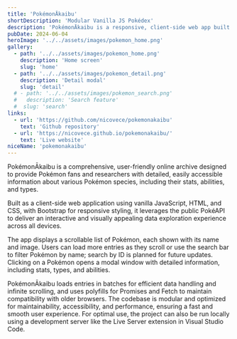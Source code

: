 ```yaml
---
title: 'PokémonĀkaibu'
shortDescription: 'Modular Vanilla JS Pokédex'
description: 'PokémonĀkaibu is a responsive, client-side web app built with vanilla JavaScript, HTML, and CSS, styled with Bootstrap. It fetches data from the PokéAPI in batches to support infinite scrolling, dynamically renders each Pokémon as an interactive entry, and uses modals for detailed views. The project is modular, performance-optimized, and includes polyfills for broader browser compatibility.'
pubDate: 2024-06-04
heroImage: '../../assets/images/pokemon_home.png'
gallery:
  - path: '../../assets/images/pokemon_home.png'
    description: 'Home screen'
    slug: 'home'
  - path: '../../assets/images/pokemon_detail.png'
    description: 'Detail modal'
    slug: 'detail'
  # - path: '../../assets/images/pokemon_search.png'
  #   description: 'Search feature'
  #  slug: 'search'
links:
  - url: 'https://github.com/nicovece/pokemonakaibu'
    text: 'Github repository'
  - url: 'https://nicovece.github.io/pokemonakaibu/'
    text: 'Live website'
niceName: 'pokemonakaibu'
---
```


PokémonĀkaibu is a comprehensive, user-friendly online archive designed to provide Pokémon fans and researchers with detailed, easily accessible information about various Pokémon species, including their stats, abilities, and types.

Built as a client-side web application using vanilla JavaScript, HTML, and CSS, with Bootstrap for responsive styling, it leverages the public PokéAPI to deliver an interactive and visually appealing data exploration experience across all devices.

The app displays a scrollable list of Pokémon, each shown with its name and image. Users can load more entries as they scroll or use the search bar to filter Pokémon by name; search by ID is planned for future updates. Clicking on a Pokémon opens a modal window with detailed information, including stats, types, and abilities.

PokémonĀkaibu loads entries in batches for efficient data handling and infinite scrolling, and uses polyfills for Promises and Fetch to maintain compatibility with older browsers. The codebase is modular and optimized for maintainability, accessibility, and performance, ensuring a fast and smooth user experience. For optimal use, the project can also be run locally using a development server like the Live Server extension in Visual Studio Code.
